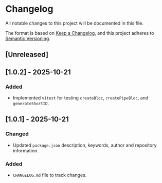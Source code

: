 # Changelog

All notable changes to this project will be documented in this file.

The format is based on [Keep a Changelog](https://keepachangelog.com/en/1.0.0/),
and this project adheres to [Semantic Versioning](https://semver.org/spec/v2.0.0.html).

## [Unreleased]

## [1.0.2] - 2025-10-21

### Added
- Implemented `vitest` for testing `createBloc`, `createPipeBloc`, and `generateShortID`.

## [1.0.1] - 2025-10-21

### Changed
- Updated `package.json` description, keywords, author and repository information.

### Added
- `CHANGELOG.md` file to track changes.
